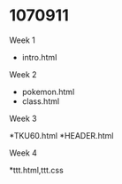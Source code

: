 # 1070911

Week 1
* intro.html

Week 2
* pokemon.html
* class.html

Week 3

*TKU60.html
*HEADER.html

Week 4

*ttt.html,ttt.css
